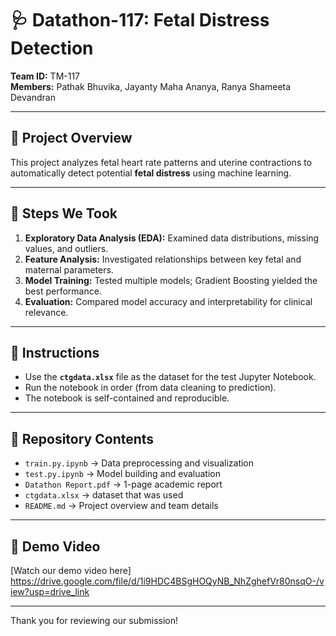 # 🩺 Datathon-117: Fetal Distress Detection

**Team ID:** TM-117  
**Members:** Pathak Bhuvika, Jayanty Maha Ananya, Ranya Shameeta Devandran  

---

## 🧠 Project Overview
This project analyzes fetal heart rate patterns and uterine contractions to automatically detect potential **fetal distress** using machine learning.

---

## 🧩 Steps We Took
1. **Exploratory Data Analysis (EDA):** Examined data distributions, missing values, and outliers.  
2. **Feature Analysis:** Investigated relationships between key fetal and maternal parameters.  
3. **Model Training:** Tested multiple models; Gradient Boosting yielded the best performance.  
4. **Evaluation:** Compared model accuracy and interpretability for clinical relevance.

---

## 🧾 Instructions
- Use the **`ctgdata.xlsx`** file as the dataset for the test Jupyter Notebook.  
- Run the notebook in order (from data cleaning to prediction).  
- The notebook is self-contained and reproducible.

---

## 📂 Repository Contents
- `train.py.ipynb` → Data preprocessing and visualization  
- `test.py.ipynb` → Model building and evaluation  
- `Datathon Report.pdf` → 1-page academic report
- `ctgdata.xlsx` → dataset that was used 
- `README.md` → Project overview and team details  

---

## 🎥 Demo Video
[Watch our demo video here]
https://drive.google.com/file/d/1i9HDC4BSgHOQyNB_NhZghefVr80nsqO-/view?usp=drive_link

---

Thank you for reviewing our submission!
